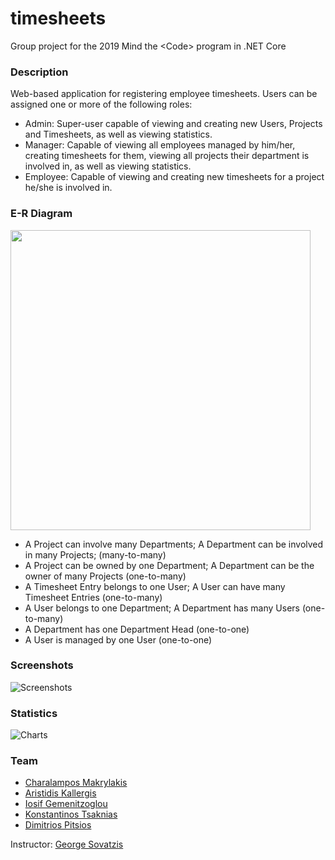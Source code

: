 # timesheets
Group project for the 2019 Mind the &lt;Code> program in .NET Core

### Description
Web-based application for registering employee timesheets. Users can be assigned one or more of the following roles: 
- Admin: Super-user capable of viewing and creating new Users, Projects and Timesheets, as well as viewing statistics.
- Manager: Capable of viewing all employees managed by him/her, creating timesheets for them, viewing all projects their department is involved in, as well as viewing statistics. 
- Employee: Capable of viewing and creating new timesheets for a project he/she is involved in.

### E-R Diagram
<img src="https://www.dropbox.com/s/geqbgm9eaasgg7s/schema.png?dl=0&raw=1" width="480">

- A Project can involve many Departments; A Department can be involved in many Projects; (many-to-many)
- A Project can be owned by one Department; A Department can be the owner of many Projects (one-to-many)
- A Timesheet Entry belongs to one User; A User can have many Timesheet Entries (one-to-many)
- A User belongs to one Department; A Department has many Users (one-to-many)
- A Department has one Department Head (one-to-one)
- A User is managed by one User (one-to-one)

### Screenshots
![Screenshots](https://www.dropbox.com/s/0gzyl3qo29w039g/printscreens2.png?dl=0&raw=1)

### Statistics
![Charts](https://www.dropbox.com/s/z4hmpjlceorl0pm/charts.png?dl=0&raw=1)

### Team
- [Charalampos Makrylakis](https://github.com/xmac11)
- [Aristidis Kallergis](https://github.com/ArisKallergis)
- [Iosif Gemenitzoglou](https://github.com/gemeiosi)
- [Konstantinos Tsaknias](https://github.com/Qbique)
- [Dimitrios Pitsios](https://github.com/Jim-Pit)

Instructor: [George Sovatzis](https://github.com/gsovatzis)
